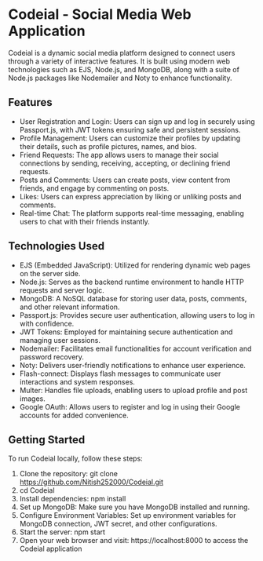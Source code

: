 # Codeial - Social Media Web Application

Codeial is a dynamic social media platform designed to connect users through a variety of interactive features. It is built using modern web technologies such as EJS, Node.js, and MongoDB, along with a suite of Node.js packages like Nodemailer and Noty to enhance functionality.

## Features
* User Registration and Login: Users can sign up and log in securely using Passport.js, with JWT tokens ensuring safe and persistent sessions.
* Profile Management: Users can customize their profiles by updating their details, such as profile pictures, names, and bios.
* Friend Requests: The app allows users to manage their social connections by sending, receiving, accepting, or declining friend requests.
* Posts and Comments: Users can create posts, view content from friends, and engage by commenting on posts.
* Likes: Users can express appreciation by liking or unliking posts and comments.
* Real-time Chat: The platform supports real-time messaging, enabling users to chat with their friends instantly.

## Technologies Used
* EJS (Embedded JavaScript): Utilized for rendering dynamic web pages on the server side.
* Node.js: Serves as the backend runtime environment to handle HTTP requests and server logic.
* MongoDB: A NoSQL database for storing user data, posts, comments, and other relevant information.
* Passport.js: Provides secure user authentication, allowing users to log in with confidence.
* JWT Tokens: Employed for maintaining secure authentication and managing user sessions.
* Nodemailer: Facilitates email functionalities for account verification and password recovery.
* Noty: Delivers user-friendly notifications to enhance user experience.
* Flash-connect: Displays flash messages to communicate user interactions and system responses.
* Multer: Handles file uploads, enabling users to upload profile and post images.
* Google OAuth: Allows users to register and log in using their Google accounts for added convenience.


## Getting Started
To run Codeial locally, follow these steps:
1. Clone the repository: git clone https://github.com/Nitish252000/Codeial.git
2. cd Codeial
3. Install dependencies: npm install
4. Set up MongoDB: Make sure you have MongoDB installed and running.
5. Configure Environment Variables: Set up environment variables for MongoDB connection, JWT secret, and other configurations.
6. Start the server: npm start
7. Open your web browser and visit: https://localhost:8000 to access the Codeial application
